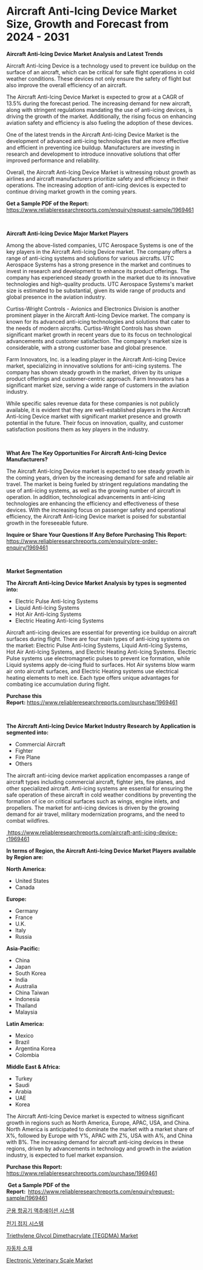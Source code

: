 <p><h1>Aircraft Anti-Icing Device Market Size, Growth and Forecast from 2024 - 2031</h1></p><p><strong>Aircraft Anti-Icing Device Market Analysis and Latest Trends</strong></p>
<p><p>Aircraft Anti-Icing Device is a technology used to prevent ice buildup on the surface of an aircraft, which can be critical for safe flight operations in cold weather conditions. These devices not only ensure the safety of flight but also improve the overall efficiency of an aircraft.</p><p>The Aircraft Anti-Icing Device Market is expected to grow at a CAGR of 13.5% during the forecast period. The increasing demand for new aircraft, along with stringent regulations mandating the use of anti-icing devices, is driving the growth of the market. Additionally, the rising focus on enhancing aviation safety and efficiency is also fueling the adoption of these devices.</p><p>One of the latest trends in the Aircraft Anti-Icing Device Market is the development of advanced anti-icing technologies that are more effective and efficient in preventing ice buildup. Manufacturers are investing in research and development to introduce innovative solutions that offer improved performance and reliability.</p><p>Overall, the Aircraft Anti-Icing Device Market is witnessing robust growth as airlines and aircraft manufacturers prioritize safety and efficiency in their operations. The increasing adoption of anti-icing devices is expected to continue driving market growth in the coming years.</p></p>
<p><strong>Get a Sample PDF of the Report:&nbsp;</strong> <a href="https://www.reliableresearchreports.com/enquiry/request-sample/1969461">https://www.reliableresearchreports.com/enquiry/request-sample/1969461</a></p>
<p>&nbsp;</p>
<p><strong>Aircraft Anti-Icing Device Major Market Players</strong></p>
<p><p>Among the above-listed companies, UTC Aerospace Systems is one of the key players in the Aircraft Anti-Icing Device market. The company offers a range of anti-icing systems and solutions for various aircrafts. UTC Aerospace Systems has a strong presence in the market and continues to invest in research and development to enhance its product offerings. The company has experienced steady growth in the market due to its innovative technologies and high-quality products. UTC Aerospace Systems's market size is estimated to be substantial, given its wide range of products and global presence in the aviation industry.</p><p>Curtiss-Wright Controls - Avionics and Electronics Division is another prominent player in the Aircraft Anti-Icing Device market. The company is known for its advanced anti-icing technologies and solutions that cater to the needs of modern aircrafts. Curtiss-Wright Controls has shown significant market growth in recent years due to its focus on technological advancements and customer satisfaction. The company's market size is considerable, with a strong customer base and global presence.</p><p>Farm Innovators, Inc. is a leading player in the Aircraft Anti-Icing Device market, specializing in innovative solutions for anti-icing systems. The company has shown steady growth in the market, driven by its unique product offerings and customer-centric approach. Farm Innovators has a significant market size, serving a wide range of customers in the aviation industry.</p><p>While specific sales revenue data for these companies is not publicly available, it is evident that they are well-established players in the Aircraft Anti-Icing Device market with significant market presence and growth potential in the future. Their focus on innovation, quality, and customer satisfaction positions them as key players in the industry.</p></p>
<p>&nbsp;</p>
<p><strong>What Are The Key Opportunities For Aircraft Anti-Icing Device Manufacturers?</strong></p>
<p><p>The Aircraft Anti-Icing Device market is expected to see steady growth in the coming years, driven by the increasing demand for safe and reliable air travel. The market is being fueled by stringent regulations mandating the use of anti-icing systems, as well as the growing number of aircraft in operation. In addition, technological advancements in anti-icing technologies are enhancing the efficiency and effectiveness of these devices. With the increasing focus on passenger safety and operational efficiency, the Aircraft Anti-Icing Device market is poised for substantial growth in the foreseeable future.</p></p>
<p><strong>Inquire or Share Your Questions If Any Before Purchasing This Report:</strong> <a href="https://www.reliableresearchreports.com/enquiry/pre-order-enquiry/1969461">https://www.reliableresearchreports.com/enquiry/pre-order-enquiry/1969461</a></p>
<p>&nbsp;</p>
<p><strong>Market Segmentation</strong></p>
<p><strong>The Aircraft Anti-Icing Device Market Analysis by types is segmented into:</strong></p>
<p><ul><li>Electric Pulse Anti-Icing Systems</li><li>Liquid Anti-Icing Systems</li><li>Hot Air Anti-Icing Systems</li><li>Electric Heating Anti-Icing Systems</li></ul></p>
<p><p>Aircraft anti-icing devices are essential for preventing ice buildup on aircraft surfaces during flight. There are four main types of anti-icing systems on the market: Electric Pulse Anti-Icing Systems, Liquid Anti-Icing Systems, Hot Air Anti-Icing Systems, and Electric Heating Anti-Icing Systems. Electric Pulse systems use electromagnetic pulses to prevent ice formation, while Liquid systems apply de-icing fluid to surfaces. Hot Air systems blow warm air onto aircraft surfaces, and Electric Heating systems use electrical heating elements to melt ice. Each type offers unique advantages for combating ice accumulation during flight.</p></p>
<p><strong>Purchase this Report:&nbsp;</strong><a href="https://www.reliableresearchreports.com/purchase/1969461">https://www.reliableresearchreports.com/purchase/1969461</a></p>
<p>&nbsp;</p>
<p><strong>The Aircraft Anti-Icing Device Market Industry Research by Application is segmented into:</strong></p>
<p><ul><li>Commercial Aircraft</li><li>Fighter</li><li>Fire Plane</li><li>Others</li></ul></p>
<p><p>The aircraft anti-icing device market application encompasses a range of aircraft types including commercial aircraft, fighter jets, fire planes, and other specialized aircraft. Anti-icing systems are essential for ensuring the safe operation of these aircraft in cold weather conditions by preventing the formation of ice on critical surfaces such as wings, engine inlets, and propellers. The market for anti-icing devices is driven by the growing demand for air travel, military modernization programs, and the need to combat wildfires.</p></p>
<p><a href="https://www.reliableresearchreports.com/aircraft-anti-icing-device-r1969461">&nbsp;https://www.reliableresearchreports.com/aircraft-anti-icing-device-r1969461</a></p>
<p><strong>In terms of Region, the Aircraft Anti-Icing Device Market Players available by Region are:</strong></p>
<p>
    <p> <strong> North America: </strong>
        <ul>
            <li>United States</li>
            <li>Canada</li>
        </ul>
        </p> 
    <p> <strong> Europe: </strong>
        <ul>
            <li>Germany</li>
            <li>France</li>
            <li>U.K.</li>
            <li>Italy</li>
            <li>Russia</li>
        </ul>
        </p> 
    <p> <strong> Asia-Pacific: </strong>
        <ul>
            <li>China</li>
            <li>Japan</li>
            <li>South Korea</li>
            <li>India</li>
            <li>Australia</li>
            <li>China Taiwan</li>
            <li>Indonesia</li>
            <li>Thailand</li>
            <li>Malaysia</li>
        </ul>
        </p> 
    <p> <strong> Latin America: </strong>
        <ul>
            <li>Mexico</li>
            <li>Brazil</li>
            <li>Argentina Korea</li>
            <li>Colombia</li>
        </ul>
        </p> 
    <p> <strong> Middle East & Africa: </strong>
        <ul>
            <li>Turkey</li>
            <li>Saudi</li>
            <li>Arabia</li>
            <li>UAE</li>
            <li>Korea</li>
        </ul>
    </p>
    </p>
<p><p>The Aircraft Anti-Icing Device market is expected to witness significant growth in regions such as North America, Europe, APAC, USA, and China. North America is anticipated to dominate the market with a market share of X%, followed by Europe with Y%, APAC with Z%, USA with A%, and China with B%. The increasing demand for aircraft anti-icing devices in these regions, driven by advancements in technology and growth in the aviation industry, is expected to fuel market expansion.</p></p>
<p><strong>Purchase this Report: </strong><a href="https://www.reliableresearchreports.com/purchase/1969461">https://www.reliableresearchreports.com/purchase/1969461</a></p>
<p>&nbsp;<strong>Get a Sample PDF of the Report:&nbsp;&nbsp;</strong><a href="https://www.reliableresearchreports.com/enquiry/request-sample/1969461">https://www.reliableresearchreports.com/enquiry/request-sample/1969461</a></p>
<p><strong></strong></p>
<p><p><a href="https://github.com/shade463/Market-Research-Report-List-1/blob/main/376245041228.md">군용 항공기 액추에이션 시스템</a></p><p><a href="https://medium.com/@justonblock/%EC%A0%84%EA%B8%B0-%EC%A0%91%EC%A7%80-%EC%8B%9C%EC%8A%A4%ED%85%9C-%EC%8B%9C%EC%9E%A5-%EC%A1%B0%EC%82%AC-%EB%B3%B4%EA%B3%A0%EC%84%9C-%EA%B7%B8-%EC%97%AD%EC%82%AC-%EB%B0%8F-2031%EB%85%84%EA%B9%8C%EC%A7%80%EC%9D%98-%EC%98%88%EC%B8%A1%EA%B9%8C%EC%A7%80-2024%EB%85%84%EA%B9%8C%EC%A7%80-6d85371e6858">전기 접지 시스템</a></p><p><a href="https://issuu.com/reportprime-2/docs/triethylene-glycol-dimethacrylate-tegdma-market-si">Triethylene Glycol Dimethacrylate (TEGDMA) Market</a></p><p><a href="https://github.com/FelipeGrrady654556/Market-Research-Report-List-1/blob/main/922732241227.md">자동차 소재</a></p><p><a href="https://github.com/wwwkeltoum/Market-Research-Report-List-3/blob/main/electronic-veterinary-scale-market.md">Electronic Veterinary Scale Market</a></p></p>